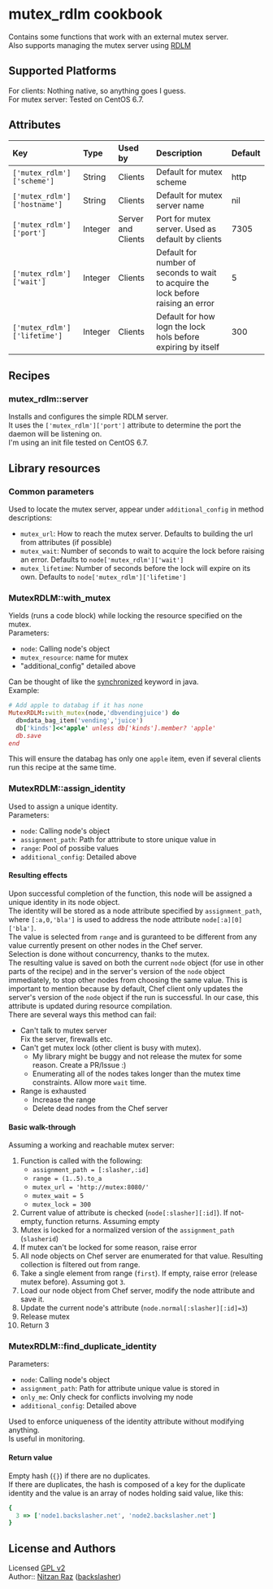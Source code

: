 # mutex\_rdlm cookbook

Contains some functions that work with an external mutex server.  
Also supports managing the mutex server using [RDLM](https://github.com/thefab/restful-distributed-lock-manager)

## Supported Platforms

For clients: Nothing native, so anything goes I guess.  
For mutex server: Tested on CentOS 6.7.  

## Attributes

| Key                          | Type    | Used by            | Description                                                                       | Default |
|:-----------------------------|:--------|:-------------------|:----------------------------------------------------------------------------------|:--------|
| `['mutex_rdlm']['scheme']`   | String  | Clients            | Default for mutex scheme                                                          | http    |
| `['mutex_rdlm']['hostname']` | String  | Clients            | Default for mutex server name                                                     | nil     |
| `['mutex_rdlm']['port']`     | Integer | Server and Clients | Port for mutex server. Used as default by clients                                 | 7305    |
| `['mutex_rdlm']['wait']`     | Integer | Clients            | Default for number of seconds to wait to acquire the lock before raising an error | 5       |
| `['mutex_rdlm']['lifetime']` | Integer | Clients            | Default for how logn the lock hols before expiring by itself                      | 300     |

## Recipes

### mutex\_rdlm::server
Installs and configures the simple RDLM server.  
It uses the `['mutex_rdlm']['port']` attribute to determine the port the daemon will be listening on.  
I'm using an init file tested on CentOS 6.7.  

## Library resources

### Common parameters
Used to locate the mutex server, appear under `additional_config` in method descriptions:

* `mutex_url`: How to reach the mutex server. Defaults to building the url from attributes (if possible)
* `mutex_wait`: Number of seconds to wait to acquire the lock before raising an error. Defaults to `node['mutex_rdlm']['wait']`
* `mutex_lifetime`: Number of seconds before the lock will expire on its own. Defaults to `node['mutex_rdlm']['lifetime']`

### MutexRDLM::with\_mutex
Yields (runs a code block) while locking the resource specified on the mutex.  
Parameters:

* `node`: Calling node's object
* `mutex_resource`: name for mutex
* "additional_config" detailed above

Can be thought of like the [synchronized](https://docs.oracle.com/javase/tutorial/essential/concurrency/locksync.html) keyword in java.  
Example:

```ruby
# Add apple to databag if it has none
MutexRDLM::with_mutex(node,'dbvendingjuice') do
  db=data_bag_item('vending','juice')
  db['kinds']<<'apple' unless db['kinds'].member? 'apple'
  db.save
end
```
This will ensure the databag has only one `apple` item, even if several clients run this recipe at the same time.

### MutexRDLM::assign\_identity

Used to assign a unique identity.  
Parameters:

* `node`: Calling node's object
* `assignment_path`: Path for attribute to store unique value in
* `range`: Pool of possibe values
* `additional_config`: Detailed above

#### Resulting effects
Upon successful completion of the function, this node will be assigned a unique identity in its node object.  
The identity will be stored as a node attribute specified by `assignment_path`, where `[:a,0,'bla']` is used to address the node attribute `node[:a][0]['bla']`.  
The value is selected from `range` and is guranteed to be different from any value currently present on other nodes in the Chef server.  
Selection is done without concurrency, thanks to the mutex.  
The resulting value is saved on both the current `node` object (for use in other parts of the recipe) and in the server's version of the `node` object immediately, to stop other nodes from choosing the same value. This is important to mention because by default, Chef client only updates the server's version of the `node` object if the run is successful. In our case, this attribute is updated during resource compilation.  
There are several ways this method can fail:

* Can't talk to mutex server  
    Fix the server, firewalls etc.
* Can't get mutex lock (other client is busy with mutex).
    * My library might be buggy and not release the mutex for some reason. Create a PR/Issue :)
    * Enumerating all of the nodes takes longer than the mutex time constraints. Allow more `wait` time.
* Range is exhausted
    * Increase the range
    * Delete dead nodes from the Chef server

#### Basic walk-through
Assuming a working and reachable mutex server:

1. Function is called with the following:
    * `assignment_path = [:slasher,:id]`
    * `range = (1..5).to_a`
    * `mutex_url = 'http://mutex:8080/'`
    * `mutex_wait = 5`
    * `mutex_lock = 300`
2. Current value of attribute is checked (`node[:slasher][:id]`). If not-empty, function returns. Assuming empty
3. Mutex is locked for a normalized version of the `assignment_path` (`slasherid`)
4. If mutex can't be locked for some reason, raise error
5. All node objects on Chef server are enumerated for that value. Resulting collection is filtered out from range.
6. Take a single element from range (`first`). If empty, raise error (release mutex before). Assuming got `3`.
7. Load our node object from Chef server, modify the node attribute and save it.
8. Update the current node's attribute (`node.normal[:slasher][:id]=3`)
9. Release mutex
10. Return 3

### MutexRDLM::find\_duplicate\_identity
Parameters:

* `node`: Calling node's object
* `assignment_path`: Path for attribute unique value is stored in
* `only_me`: Only check for conflicts involving my node
* `additional_config`: Detailed above

Used to enforce uniqueness of the identity attribute without modifying anything.  
Is useful in monitoring.  

#### Return value
Empty hash (`{}`) if there are no duplicates.  
If there are duplicates, the hash is composed of a key for the duplicate identity and the value is an array of nodes holding said value, like this:

```ruby
{
  3 => ['node1.backslasher.net', 'node2.backslasher.net']
}
```

## License and Authors
Licensed [GPL v2](http://choosealicense.com/licenses/gpl-2.0/)  
Author:: [Nitzan Raz](https://github.com/BackSlasher) ([backslasher](http://backslasher.net/))
